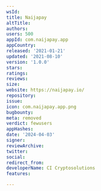 ```yaml
---
wsId: 
title: Naijapay
altTitle: 
authors: 
users: 500
appId: com.naijapay.app
appCountry: 
released: '2021-01-21'
updated: '2021-08-10'
version: '1.0.0'
stars: 
ratings: 
reviews: 
size: 
website: https://naijapay.io/
repository: 
issue: 
icon: com.naijapay.app.png
bugbounty: 
meta: removed
verdict: fewusers
appHashes: 
date: '2024-04-03'
signer: 
reviewArchive: 
twitter: 
social: 
redirect_from: 
developerName: CI Cryptosolutions
features: 

---
```


